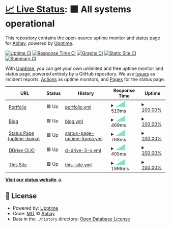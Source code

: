 # [📈 Live Status](https://EpicGamer007.github.io/upptime): <!--live status--> **🟩 All systems operational**

This repository contains the open-source uptime monitor and status page for [Abhay](https://abhay7.ml), powered by [Upptime](https://github.com/upptime/upptime).

[![Uptime CI](https://github.com/EpicGamer007/upptime/workflows/Uptime%20CI/badge.svg)](https://github.com/EpicGamer007/upptime/actions?query=workflow%3A%22Uptime+CI%22)
[![Response Time CI](https://github.com/EpicGamer007/upptime/workflows/Response%20Time%20CI/badge.svg)](https://github.com/EpicGamer007/upptime/actions?query=workflow%3A%22Response+Time+CI%22)
[![Graphs CI](https://github.com/EpicGamer007/upptime/workflows/Graphs%20CI/badge.svg)](https://github.com/EpicGamer007/upptime/actions?query=workflow%3A%22Graphs+CI%22)
[![Static Site CI](https://github.com/EpicGamer007/upptime/workflows/Static%20Site%20CI/badge.svg)](https://github.com/EpicGamer007/upptime/actions?query=workflow%3A%22Static+Site+CI%22)
[![Summary CI](https://github.com/EpicGamer007/upptime/workflows/Summary%20CI/badge.svg)](https://github.com/EpicGamer007/upptime/actions?query=workflow%3A%22Summary+CI%22)

With [Upptime](https://upptime.js.org), you can get your own unlimited and free uptime monitor and status page, powered entirely by a GitHub repository. We use [Issues](https://github.com/EpicGamer007/upptime/issues) as incident reports, [Actions](https://github.com/EpicGamer007/upptime/actions) as uptime monitors, and [Pages](https://EpicGamer007.github.io/upptime) for the status page.

<!--start: status pages-->
<!-- This summary is generated by Upptime (https://github.com/upptime/upptime) -->
<!-- Do not edit this manually, your changes will be overwritten -->
<!-- prettier-ignore -->
| URL | Status | History | Response Time | Uptime |
| --- | ------ | ------- | ------------- | ------ |
| <img alt="" src="https://icons.duckduckgo.com/ip3/abhay7.ml.ico" height="13"> [Portfolio](https://abhay7.ml) | 🟩 Up | [portfolio.yml](https://github.com/EpicGamer007/upptime/commits/HEAD/history/portfolio.yml) | <details><summary><img alt="Response time graph" src="./graphs/portfolio/response-time-week.png" height="20"> 519ms</summary><br><a href="https://upptime.abhay7.ml/history/portfolio"><img alt="Response time 519" src="https://img.shields.io/endpoint?url=https%3A%2F%2Fraw.githubusercontent.com%2FEpicGamer007%2Fupptime%2FHEAD%2Fapi%2Fportfolio%2Fresponse-time.json"></a><br><a href="https://upptime.abhay7.ml/history/portfolio"><img alt="24-hour response time 519" src="https://img.shields.io/endpoint?url=https%3A%2F%2Fraw.githubusercontent.com%2FEpicGamer007%2Fupptime%2FHEAD%2Fapi%2Fportfolio%2Fresponse-time-day.json"></a><br><a href="https://upptime.abhay7.ml/history/portfolio"><img alt="7-day response time 519" src="https://img.shields.io/endpoint?url=https%3A%2F%2Fraw.githubusercontent.com%2FEpicGamer007%2Fupptime%2FHEAD%2Fapi%2Fportfolio%2Fresponse-time-week.json"></a><br><a href="https://upptime.abhay7.ml/history/portfolio"><img alt="30-day response time 519" src="https://img.shields.io/endpoint?url=https%3A%2F%2Fraw.githubusercontent.com%2FEpicGamer007%2Fupptime%2FHEAD%2Fapi%2Fportfolio%2Fresponse-time-month.json"></a><br><a href="https://upptime.abhay7.ml/history/portfolio"><img alt="1-year response time 519" src="https://img.shields.io/endpoint?url=https%3A%2F%2Fraw.githubusercontent.com%2FEpicGamer007%2Fupptime%2FHEAD%2Fapi%2Fportfolio%2Fresponse-time-year.json"></a></details> | <details><summary><a href="https://upptime.abhay7.ml/history/portfolio">100.00%</a></summary><a href="https://upptime.abhay7.ml/history/portfolio"><img alt="All-time uptime 100.00%" src="https://img.shields.io/endpoint?url=https%3A%2F%2Fraw.githubusercontent.com%2FEpicGamer007%2Fupptime%2FHEAD%2Fapi%2Fportfolio%2Fuptime.json"></a><br><a href="https://upptime.abhay7.ml/history/portfolio"><img alt="24-hour uptime 100.00%" src="https://img.shields.io/endpoint?url=https%3A%2F%2Fraw.githubusercontent.com%2FEpicGamer007%2Fupptime%2FHEAD%2Fapi%2Fportfolio%2Fuptime-day.json"></a><br><a href="https://upptime.abhay7.ml/history/portfolio"><img alt="7-day uptime 100.00%" src="https://img.shields.io/endpoint?url=https%3A%2F%2Fraw.githubusercontent.com%2FEpicGamer007%2Fupptime%2FHEAD%2Fapi%2Fportfolio%2Fuptime-week.json"></a><br><a href="https://upptime.abhay7.ml/history/portfolio"><img alt="30-day uptime 100.00%" src="https://img.shields.io/endpoint?url=https%3A%2F%2Fraw.githubusercontent.com%2FEpicGamer007%2Fupptime%2FHEAD%2Fapi%2Fportfolio%2Fuptime-month.json"></a><br><a href="https://upptime.abhay7.ml/history/portfolio"><img alt="1-year uptime 100.00%" src="https://img.shields.io/endpoint?url=https%3A%2F%2Fraw.githubusercontent.com%2FEpicGamer007%2Fupptime%2FHEAD%2Fapi%2Fportfolio%2Fuptime-year.json"></a></details>
| <img alt="" src="https://icons.duckduckgo.com/ip3/blog.abhay7.ml.ico" height="13"> [Blog](https://blog.abhay7.ml) | 🟩 Up | [blog.yml](https://github.com/EpicGamer007/upptime/commits/HEAD/history/blog.yml) | <details><summary><img alt="Response time graph" src="./graphs/blog/response-time-week.png" height="20"> 469ms</summary><br><a href="https://upptime.abhay7.ml/history/blog"><img alt="Response time 469" src="https://img.shields.io/endpoint?url=https%3A%2F%2Fraw.githubusercontent.com%2FEpicGamer007%2Fupptime%2FHEAD%2Fapi%2Fblog%2Fresponse-time.json"></a><br><a href="https://upptime.abhay7.ml/history/blog"><img alt="24-hour response time 469" src="https://img.shields.io/endpoint?url=https%3A%2F%2Fraw.githubusercontent.com%2FEpicGamer007%2Fupptime%2FHEAD%2Fapi%2Fblog%2Fresponse-time-day.json"></a><br><a href="https://upptime.abhay7.ml/history/blog"><img alt="7-day response time 469" src="https://img.shields.io/endpoint?url=https%3A%2F%2Fraw.githubusercontent.com%2FEpicGamer007%2Fupptime%2FHEAD%2Fapi%2Fblog%2Fresponse-time-week.json"></a><br><a href="https://upptime.abhay7.ml/history/blog"><img alt="30-day response time 469" src="https://img.shields.io/endpoint?url=https%3A%2F%2Fraw.githubusercontent.com%2FEpicGamer007%2Fupptime%2FHEAD%2Fapi%2Fblog%2Fresponse-time-month.json"></a><br><a href="https://upptime.abhay7.ml/history/blog"><img alt="1-year response time 469" src="https://img.shields.io/endpoint?url=https%3A%2F%2Fraw.githubusercontent.com%2FEpicGamer007%2Fupptime%2FHEAD%2Fapi%2Fblog%2Fresponse-time-year.json"></a></details> | <details><summary><a href="https://upptime.abhay7.ml/history/blog">100.00%</a></summary><a href="https://upptime.abhay7.ml/history/blog"><img alt="All-time uptime 100.00%" src="https://img.shields.io/endpoint?url=https%3A%2F%2Fraw.githubusercontent.com%2FEpicGamer007%2Fupptime%2FHEAD%2Fapi%2Fblog%2Fuptime.json"></a><br><a href="https://upptime.abhay7.ml/history/blog"><img alt="24-hour uptime 100.00%" src="https://img.shields.io/endpoint?url=https%3A%2F%2Fraw.githubusercontent.com%2FEpicGamer007%2Fupptime%2FHEAD%2Fapi%2Fblog%2Fuptime-day.json"></a><br><a href="https://upptime.abhay7.ml/history/blog"><img alt="7-day uptime 100.00%" src="https://img.shields.io/endpoint?url=https%3A%2F%2Fraw.githubusercontent.com%2FEpicGamer007%2Fupptime%2FHEAD%2Fapi%2Fblog%2Fuptime-week.json"></a><br><a href="https://upptime.abhay7.ml/history/blog"><img alt="30-day uptime 100.00%" src="https://img.shields.io/endpoint?url=https%3A%2F%2Fraw.githubusercontent.com%2FEpicGamer007%2Fupptime%2FHEAD%2Fapi%2Fblog%2Fuptime-month.json"></a><br><a href="https://upptime.abhay7.ml/history/blog"><img alt="1-year uptime 100.00%" src="https://img.shields.io/endpoint?url=https%3A%2F%2Fraw.githubusercontent.com%2FEpicGamer007%2Fupptime%2FHEAD%2Fapi%2Fblog%2Fuptime-year.json"></a></details>
| <img alt="" src="https://icons.duckduckgo.com/ip3/status.abhay7.ml.ico" height="13"> [Status Page (uptime-kuma)](https://status.abhay7.ml) | 🟩 Up | [status-page-uptime-kuma.yml](https://github.com/EpicGamer007/upptime/commits/HEAD/history/status-page-uptime-kuma.yml) | <details><summary><img alt="Response time graph" src="./graphs/status-page-uptime-kuma/response-time-week.png" height="20"> 768ms</summary><br><a href="https://upptime.abhay7.ml/history/status-page-uptime-kuma"><img alt="Response time 768" src="https://img.shields.io/endpoint?url=https%3A%2F%2Fraw.githubusercontent.com%2FEpicGamer007%2Fupptime%2FHEAD%2Fapi%2Fstatus-page-uptime-kuma%2Fresponse-time.json"></a><br><a href="https://upptime.abhay7.ml/history/status-page-uptime-kuma"><img alt="24-hour response time 768" src="https://img.shields.io/endpoint?url=https%3A%2F%2Fraw.githubusercontent.com%2FEpicGamer007%2Fupptime%2FHEAD%2Fapi%2Fstatus-page-uptime-kuma%2Fresponse-time-day.json"></a><br><a href="https://upptime.abhay7.ml/history/status-page-uptime-kuma"><img alt="7-day response time 768" src="https://img.shields.io/endpoint?url=https%3A%2F%2Fraw.githubusercontent.com%2FEpicGamer007%2Fupptime%2FHEAD%2Fapi%2Fstatus-page-uptime-kuma%2Fresponse-time-week.json"></a><br><a href="https://upptime.abhay7.ml/history/status-page-uptime-kuma"><img alt="30-day response time 768" src="https://img.shields.io/endpoint?url=https%3A%2F%2Fraw.githubusercontent.com%2FEpicGamer007%2Fupptime%2FHEAD%2Fapi%2Fstatus-page-uptime-kuma%2Fresponse-time-month.json"></a><br><a href="https://upptime.abhay7.ml/history/status-page-uptime-kuma"><img alt="1-year response time 768" src="https://img.shields.io/endpoint?url=https%3A%2F%2Fraw.githubusercontent.com%2FEpicGamer007%2Fupptime%2FHEAD%2Fapi%2Fstatus-page-uptime-kuma%2Fresponse-time-year.json"></a></details> | <details><summary><a href="https://upptime.abhay7.ml/history/status-page-uptime-kuma">100.00%</a></summary><a href="https://upptime.abhay7.ml/history/status-page-uptime-kuma"><img alt="All-time uptime 100.00%" src="https://img.shields.io/endpoint?url=https%3A%2F%2Fraw.githubusercontent.com%2FEpicGamer007%2Fupptime%2FHEAD%2Fapi%2Fstatus-page-uptime-kuma%2Fuptime.json"></a><br><a href="https://upptime.abhay7.ml/history/status-page-uptime-kuma"><img alt="24-hour uptime 100.00%" src="https://img.shields.io/endpoint?url=https%3A%2F%2Fraw.githubusercontent.com%2FEpicGamer007%2Fupptime%2FHEAD%2Fapi%2Fstatus-page-uptime-kuma%2Fuptime-day.json"></a><br><a href="https://upptime.abhay7.ml/history/status-page-uptime-kuma"><img alt="7-day uptime 100.00%" src="https://img.shields.io/endpoint?url=https%3A%2F%2Fraw.githubusercontent.com%2FEpicGamer007%2Fupptime%2FHEAD%2Fapi%2Fstatus-page-uptime-kuma%2Fuptime-week.json"></a><br><a href="https://upptime.abhay7.ml/history/status-page-uptime-kuma"><img alt="30-day uptime 100.00%" src="https://img.shields.io/endpoint?url=https%3A%2F%2Fraw.githubusercontent.com%2FEpicGamer007%2Fupptime%2FHEAD%2Fapi%2Fstatus-page-uptime-kuma%2Fuptime-month.json"></a><br><a href="https://upptime.abhay7.ml/history/status-page-uptime-kuma"><img alt="1-year uptime 100.00%" src="https://img.shields.io/endpoint?url=https%3A%2F%2Fraw.githubusercontent.com%2FEpicGamer007%2Fupptime%2FHEAD%2Fapi%2Fstatus-page-uptime-kuma%2Fuptime-year.json"></a></details>
| <img alt="" src="https://icons.duckduckgo.com/ip3/status.abhay7.ml.ico" height="13"> [DDrive (3.X)](https://status.abhay7.ml) | 🟩 Up | [d-drive-3-x.yml](https://github.com/EpicGamer007/upptime/commits/HEAD/history/d-drive-3-x.yml) | <details><summary><img alt="Response time graph" src="./graphs/d-drive-3-x/response-time-week.png" height="20"> 405ms</summary><br><a href="https://upptime.abhay7.ml/history/d-drive-3-x"><img alt="Response time 405" src="https://img.shields.io/endpoint?url=https%3A%2F%2Fraw.githubusercontent.com%2FEpicGamer007%2Fupptime%2FHEAD%2Fapi%2Fd-drive-3-x%2Fresponse-time.json"></a><br><a href="https://upptime.abhay7.ml/history/d-drive-3-x"><img alt="24-hour response time 405" src="https://img.shields.io/endpoint?url=https%3A%2F%2Fraw.githubusercontent.com%2FEpicGamer007%2Fupptime%2FHEAD%2Fapi%2Fd-drive-3-x%2Fresponse-time-day.json"></a><br><a href="https://upptime.abhay7.ml/history/d-drive-3-x"><img alt="7-day response time 405" src="https://img.shields.io/endpoint?url=https%3A%2F%2Fraw.githubusercontent.com%2FEpicGamer007%2Fupptime%2FHEAD%2Fapi%2Fd-drive-3-x%2Fresponse-time-week.json"></a><br><a href="https://upptime.abhay7.ml/history/d-drive-3-x"><img alt="30-day response time 405" src="https://img.shields.io/endpoint?url=https%3A%2F%2Fraw.githubusercontent.com%2FEpicGamer007%2Fupptime%2FHEAD%2Fapi%2Fd-drive-3-x%2Fresponse-time-month.json"></a><br><a href="https://upptime.abhay7.ml/history/d-drive-3-x"><img alt="1-year response time 405" src="https://img.shields.io/endpoint?url=https%3A%2F%2Fraw.githubusercontent.com%2FEpicGamer007%2Fupptime%2FHEAD%2Fapi%2Fd-drive-3-x%2Fresponse-time-year.json"></a></details> | <details><summary><a href="https://upptime.abhay7.ml/history/d-drive-3-x">100.00%</a></summary><a href="https://upptime.abhay7.ml/history/d-drive-3-x"><img alt="All-time uptime 100.00%" src="https://img.shields.io/endpoint?url=https%3A%2F%2Fraw.githubusercontent.com%2FEpicGamer007%2Fupptime%2FHEAD%2Fapi%2Fd-drive-3-x%2Fuptime.json"></a><br><a href="https://upptime.abhay7.ml/history/d-drive-3-x"><img alt="24-hour uptime 100.00%" src="https://img.shields.io/endpoint?url=https%3A%2F%2Fraw.githubusercontent.com%2FEpicGamer007%2Fupptime%2FHEAD%2Fapi%2Fd-drive-3-x%2Fuptime-day.json"></a><br><a href="https://upptime.abhay7.ml/history/d-drive-3-x"><img alt="7-day uptime 100.00%" src="https://img.shields.io/endpoint?url=https%3A%2F%2Fraw.githubusercontent.com%2FEpicGamer007%2Fupptime%2FHEAD%2Fapi%2Fd-drive-3-x%2Fuptime-week.json"></a><br><a href="https://upptime.abhay7.ml/history/d-drive-3-x"><img alt="30-day uptime 100.00%" src="https://img.shields.io/endpoint?url=https%3A%2F%2Fraw.githubusercontent.com%2FEpicGamer007%2Fupptime%2FHEAD%2Fapi%2Fd-drive-3-x%2Fuptime-month.json"></a><br><a href="https://upptime.abhay7.ml/history/d-drive-3-x"><img alt="1-year uptime 100.00%" src="https://img.shields.io/endpoint?url=https%3A%2F%2Fraw.githubusercontent.com%2FEpicGamer007%2Fupptime%2FHEAD%2Fapi%2Fd-drive-3-x%2Fuptime-year.json"></a></details>
| <img alt="" src="https://icons.duckduckgo.com/ip3/epicgamer007.github.io.ico" height="13"> [This Site](https://epicgamer007.github.io/upptime) | 🟩 Up | [this-site.yml](https://github.com/EpicGamer007/upptime/commits/HEAD/history/this-site.yml) | <details><summary><img alt="Response time graph" src="./graphs/this-site/response-time-week.png" height="20"> 1998ms</summary><br><a href="https://upptime.abhay7.ml/history/this-site"><img alt="Response time 1998" src="https://img.shields.io/endpoint?url=https%3A%2F%2Fraw.githubusercontent.com%2FEpicGamer007%2Fupptime%2FHEAD%2Fapi%2Fthis-site%2Fresponse-time.json"></a><br><a href="https://upptime.abhay7.ml/history/this-site"><img alt="24-hour response time 1998" src="https://img.shields.io/endpoint?url=https%3A%2F%2Fraw.githubusercontent.com%2FEpicGamer007%2Fupptime%2FHEAD%2Fapi%2Fthis-site%2Fresponse-time-day.json"></a><br><a href="https://upptime.abhay7.ml/history/this-site"><img alt="7-day response time 1998" src="https://img.shields.io/endpoint?url=https%3A%2F%2Fraw.githubusercontent.com%2FEpicGamer007%2Fupptime%2FHEAD%2Fapi%2Fthis-site%2Fresponse-time-week.json"></a><br><a href="https://upptime.abhay7.ml/history/this-site"><img alt="30-day response time 1998" src="https://img.shields.io/endpoint?url=https%3A%2F%2Fraw.githubusercontent.com%2FEpicGamer007%2Fupptime%2FHEAD%2Fapi%2Fthis-site%2Fresponse-time-month.json"></a><br><a href="https://upptime.abhay7.ml/history/this-site"><img alt="1-year response time 1998" src="https://img.shields.io/endpoint?url=https%3A%2F%2Fraw.githubusercontent.com%2FEpicGamer007%2Fupptime%2FHEAD%2Fapi%2Fthis-site%2Fresponse-time-year.json"></a></details> | <details><summary><a href="https://upptime.abhay7.ml/history/this-site">100.00%</a></summary><a href="https://upptime.abhay7.ml/history/this-site"><img alt="All-time uptime 100.00%" src="https://img.shields.io/endpoint?url=https%3A%2F%2Fraw.githubusercontent.com%2FEpicGamer007%2Fupptime%2FHEAD%2Fapi%2Fthis-site%2Fuptime.json"></a><br><a href="https://upptime.abhay7.ml/history/this-site"><img alt="24-hour uptime 100.00%" src="https://img.shields.io/endpoint?url=https%3A%2F%2Fraw.githubusercontent.com%2FEpicGamer007%2Fupptime%2FHEAD%2Fapi%2Fthis-site%2Fuptime-day.json"></a><br><a href="https://upptime.abhay7.ml/history/this-site"><img alt="7-day uptime 100.00%" src="https://img.shields.io/endpoint?url=https%3A%2F%2Fraw.githubusercontent.com%2FEpicGamer007%2Fupptime%2FHEAD%2Fapi%2Fthis-site%2Fuptime-week.json"></a><br><a href="https://upptime.abhay7.ml/history/this-site"><img alt="30-day uptime 100.00%" src="https://img.shields.io/endpoint?url=https%3A%2F%2Fraw.githubusercontent.com%2FEpicGamer007%2Fupptime%2FHEAD%2Fapi%2Fthis-site%2Fuptime-month.json"></a><br><a href="https://upptime.abhay7.ml/history/this-site"><img alt="1-year uptime 100.00%" src="https://img.shields.io/endpoint?url=https%3A%2F%2Fraw.githubusercontent.com%2FEpicGamer007%2Fupptime%2FHEAD%2Fapi%2Fthis-site%2Fuptime-year.json"></a></details>

<!--end: status pages-->

[**Visit our status website →**](https://EpicGamer007.github.io/upptime)

## 📄 License

- Powered by: [Upptime](https://github.com/upptime/upptime)
- Code: [MIT](./LICENSE) © [Abhay](https://abhay7.ml)
- Data in the `./history` directory: [Open Database License](https://opendatacommons.org/licenses/odbl/1-0/)
